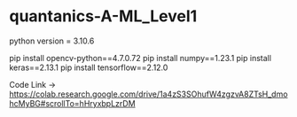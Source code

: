# quantanics-A-ML_Level1


python version = 3.10.6

pip install opencv-python==4.7.0.72
pip install numpy==1.23.1
pip install keras==2.13.1
pip install tensorflow==2.12.0

Code Link -> https://colab.research.google.com/drive/1a4zS3SOhufW4zgzvA8ZTsH_dmohcMyBG#scrollTo=hHryxbpLzrDM

